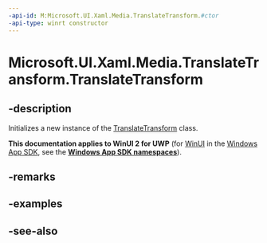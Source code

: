 ```yaml
---
-api-id: M:Microsoft.UI.Xaml.Media.TranslateTransform.#ctor
-api-type: winrt constructor
---
```


<!-- Method syntax
public TranslateTransform()
-->

# Microsoft.UI.Xaml.Media.TranslateTransform.TranslateTransform

## -description
Initializes a new instance of the [TranslateTransform](translatetransform.md) class.

**This documentation applies to WinUI 2 for UWP** (for [WinUI](/windows/apps/winui/winui3/) in the [Windows App SDK](/windows/apps/windows-app-sdk/), see the **[Windows App SDK namespaces](/windows/windows-app-sdk/api/winrt/)**).

## -remarks

## -examples

## -see-also

